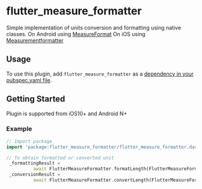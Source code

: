 # flutter_measure_formatter

Simple implementation of units conversion and formatting using native classes.
On Android using [MeasureFormat](https://developer.android.com/reference/android/icu/text/MeasureFormat)
On iOS using [Measurementformatter](https://developer.apple.com/documentation/foundation/measurementformatter)

## Usage
To use this plugin, add `flutter_measure_formatter` as a [dependency in your pubspec.yaml file](https://flutter.io/platform-plugins/).

## Getting Started

Plugin is supported from iOS10+ and Android N+

### Example

``` dart
// Import package
import 'package:flutter_measure_formatter/flutter_measure_formatter.dart';

// To obtain formatted or converted unit
 _formattingResult =
          await FlutterMeasureFormatter.formatLength(FlutterMeasureFormatterUnit.METER, 5);
 _conversionResult =
          await FlutterMeasureFormatter.convertLength(FlutterMeasureFormatterUnit.METER, 5);
```